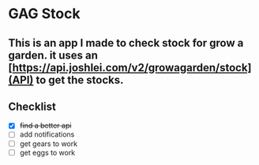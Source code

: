 # GAG Stock
This is an app I made to check stock for grow a garden. it uses an [https://api.joshlei.com/v2/growagarden/stock](API) to get the stocks.
---
## Checklist
- [x] ~~find a better api~~
- [ ] add notifications
- [ ] get gears to work
- [ ] get eggs to work
